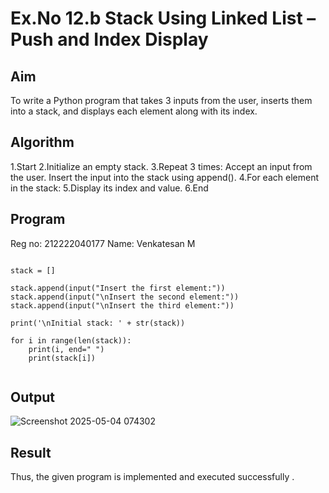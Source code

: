 # Ex.No 12.b Stack Using Linked List – Push and Index Display

## Aim

To write a Python program that takes 3 inputs from the user, inserts them into a stack, and displays each element along with its index.

## Algorithm

1.Start
2.Initialize an empty stack.
3.Repeat 3 times:
     Accept an input from the user.
     Insert the input into the stack using append().
4.For each element in the stack:
5.Display its index and value.
6.End

## Program
Reg no: 212222040177
Name: Venkatesan M

```

stack = []

stack.append(input("Insert the first element:"))
stack.append(input("\nInsert the second element:"))
stack.append(input("\nInsert the third element:"))

print('\nInitial stack: ' + str(stack))

for i in range(len(stack)):
    print(i, end=" ")
    print(stack[i])


```

## Output
![Screenshot 2025-05-04 074302](https://github.com/user-attachments/assets/f4927a17-3bd3-4626-93ea-07dc8f573379)


## Result
 Thus, the given program is implemented and executed successfully .

